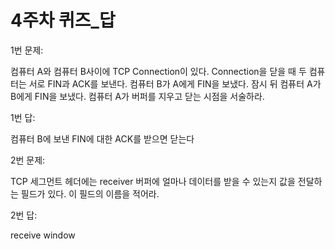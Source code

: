 # 4주차 퀴즈_답

1번 문제: 

컴퓨터 A와 컴퓨터 B사이에 TCP Connection이 있다. Connection을 닫을 때 두 컴퓨터는 서로 FIN과 ACK를 보낸다.
컴퓨터 B가 A에게 FIN을 보냈다. 잠시 뒤 컴퓨터 A가 B에게 FIN을 보냈다. 컴퓨터 A가 버퍼를 지우고 닫는 시점을 서술하라.

1번 답:

컴퓨터 B에 보낸 FIN에 대한 ACK를 받으면 닫는다

2번 문제:

TCP 세그먼트 헤더에는 receiver 버퍼에 얼마나 데이터를 받을 수 있는지 값을 전달하는 필드가 있다. 이 필드의 이름을 적어라.

2번 답:

receive window
